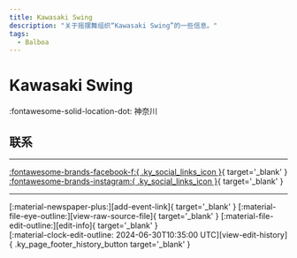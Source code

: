 ```yaml
---
title: Kawasaki Swing
description: "关于摇摆舞组织“Kawasaki Swing”的一些信息。"
tags:
  - Balboa
---
```


# Kawasaki Swing

:fontawesome-solid-location-dot: 神奈川  


## 联系


---

 [:fontawesome-brands-facebook-f:{ .ky_social_links_icon }](https://www.facebook.com/profile.php?id=100090849214277){ target='_blank' } [:fontawesome-brands-instagram:{ .ky_social_links_icon }](https://instagram.com/kawasaki_balboa){ target='_blank' }

---

<div class="ky_page_footer" markdown>
<div class="ky_page_footer_trailing" markdown="span">
[:material-newspaper-plus:][add-event-link]{ target='_blank' }
[:material-file-eye-outline:][view-raw-source-file]{ target='_blank' }
[:material-file-edit-outline:][edit-info]{ target='_blank' }
</div>
<div class="ky_page_footer_leading" markdown="span">
[:material-clock-edit-outline: 2024-06-30T10:35:00 UTC][view-edit-history]{ .ky_page_footer_history_button target='_blank' }
</div>
</div>

[add-event-link]: https://github.com/swingdance/events/issues/new?assignees=&labels=add+event&projects=&template=02-add_entity.yml&title=%5Bja_JP%5D%20%3CName%3E&region=ja_JP&province=Kanagawa&city=Kanagawa&org_id=kawasaki-swing "添加活动"
[view-raw-source-file]: https://github.com/swingdance/orgs/blob/main/ja_JP/kawasaki-swing.json "查看原始源文件"
[edit-info]: https://github.com/swingdance/orgs/issues/new?assignees=&labels=update+org&projects=&template=03-update_entity.yml&title=%5Bja_JP%5D%20Kawasaki%20Swing&region=ja_JP&id=kawasaki-swing&name=Kawasaki%20Swing "编辑信息"

[view-edit-history]: https://github.com/swingdance/orgs/commits/main/ja_JP/kawasaki-swing.json "查看编辑历史"
